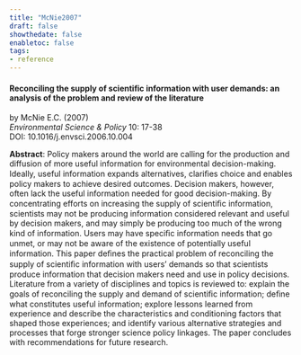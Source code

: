 ```yaml
---
title: "McNie2007"
draft: false
showthedate: false
enabletoc: false
tags:
- reference
---
```


#### **Reconciling the supply of scientific information with user demands: an analysis of the problem and review of the literature**     
by McNie E.C. (2007)         
*Environmental Science & Policy* 10: 17-38       
DOI: 10.1016/j.envsci.2006.10.004     

**Abstract**:  Policy makers around the world are calling for the production and diffusion of more useful information for environmental decision-making. Ideally, useful information expands alternatives, clariﬁes choice and enables policy makers to achieve desired outcomes. Decision makers, however, often lack the useful information needed for good decision-making. By concentrating efforts on increasing the supply of scientiﬁc information, scientists may not be producing information considered relevant and useful by decision makers, and may simply be producing too much of the wrong kind of information. Users may have speciﬁc information needs that go unmet, or may not be aware of the existence of potentially useful information. This paper deﬁnes the practical problem of reconciling the supply of scientiﬁc information with users’ demands so that scientists produce information that decision makers need and use in policy decisions. Literature from a variety of disciplines and topics is reviewed to: explain the goals of reconciling the supply and demand of scientiﬁc information; deﬁne what constitutes useful information; explore lessons learned from experience and describe the characteristics and conditioning factors that shaped those experiences; and identify various alternative strategies and processes that forge stronger science policy linkages. The paper concludes with recommendations for future research.

